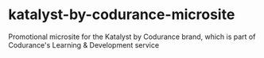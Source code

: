 # katalyst-by-codurance-microsite
Promotional microsite for the Katalyst by Codurance brand, which is part of Codurance's Learning &amp; Development service
